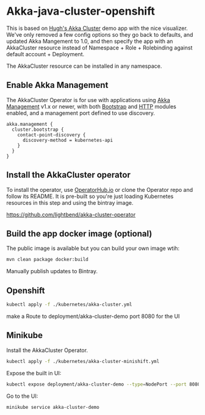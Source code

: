 # Akka-java-cluster-openshift

This is based on [Hugh's Akka Cluster](https://github.com/mckeeh3/akka-java-cluster-openshift) demo app with the nice visualizer.
We've only removed a few config
options so they go back to defaults, and updated Akka Mangement to 1.0, and then specify the app with an
AkkaCluster resource instead of Namespace + Role + Rolebinding against default account + Deployment.

The AkkaCluster resource can be installed in any namespace.

## Enable Akka Management

The AkkaCluster Operator is for use with applications using [Akka Management](https://doc.akka.io/docs/akka-management/current/) v1.x or newer, with both [Bootstrap](https://doc.akka.io/docs/akka-management/current/bootstrap/index.html) and [HTTP](https://doc.akka.io/docs/akka-management/current/cluster-http-management.html) modules enabled, and a management port defined to use discovery.

```
akka.management {
  cluster.bootstrap {
    contact-point-discovery {
      discovery-method = kubernetes-api
    }
  }
}
```
## Install the AkkaCluster operator

To install the operator, use [OperatorHub.io](https://operatorhub.io) or clone the Operator repo and follow its README. It is pre-built so you're just loading
Kubernetes resources in this step and using the bintray image.

https://github.com/lightbend/akka-cluster-operator

## Build the app docker image (optional)

The public image is available but you can build your own image wtih:

```sh
mvn clean package docker:build
```
Manually publish updates to Bintray.

## Openshift

```bash
kubectl apply -f ./kubernetes/akka-cluster.yml
```

make a Route to deployment/akka-cluster-demo port 8080 for the UI

## Minikube

Install the AkkaCluster Operator.

```bash
kubectl apply -f ./kubernetes/akka-cluster-minishift.yml
```

Expose the built in UI:

```bash
kubectl expose deployment/akka-cluster-demo --type=NodePort --port 8080
```

Go to the UI:

```bash
minikube service akka-cluster-demo
```
